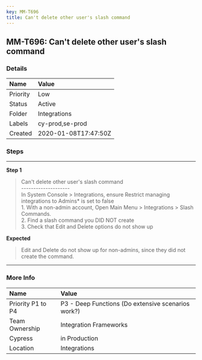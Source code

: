 ```yaml
---
key: MM-T696
title: Can't delete other user's slash command
---
```


## MM-T696: Can't delete other user's slash command

### Details

| Name     | Value                |
| :------- | :------------------- |
| Priority | Low                  |
| Status   | Active               |
| Folder   | Integrations         |
| Labels   | cy-prod,se-prod      |
| Created  | 2020-01-08T17:47:50Z |

### Steps

<hr/>

**Step 1**

> <article>Can't delete other user's slash command<br />--------------------<br />In System Console &gt; Integrations, ensure Restrict managing integrations to Admins* is set to false<br />1. With a non-admin account, Open Main Menu &gt; Integrations &gt; Slash Commands.<br />2. Find a slash command you DID NOT create<br />3. Check that Edit and Delete options do not show up</article>

**Expected**

> <article>Edit and Delete do not show up for non-admins, since they did not create the command.</article>

<hr/>

### More Info

| Name              | Value                                              |
| :---------------- | :------------------------------------------------- |
| Priority P1 to P4 | P3 - Deep Functions (Do extensive scenarios work?) |
| Team Ownership    | Integration Frameworks                             |
| Cypress           | in Production                                      |
| Location          | Integrations                                       |
